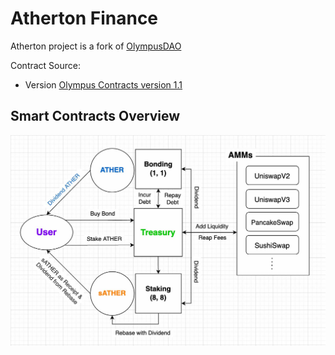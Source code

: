 # Atherton Finance

Atherton project is a fork of [OlympusDAO](https://github.com/OlympusDAO/olympusdao.git)

Contract Source: 
- Version [Olympus Contracts version 1.1](https://github.com/OlympusDAO/olympus-contracts/tree/Version-1.1)

## Smart Contracts Overview
![High Level Contract Interactions](./solidity/docs/atherton-diagram.jpg)
